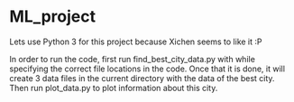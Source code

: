 # ML_project
Lets use Python 3 for this project because Xichen seems to like it :P

In order to run the code, first run find_best_city_data.py with while specifying the correct file locations in the code. Once that it is done, it will create 3 data files in the current directory with the data of the best city. Then run plot_data.py to plot information about this city. 

